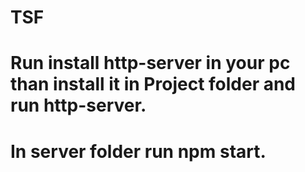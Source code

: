 # TSF

# Run install http-server in your pc than install it in Project folder and run http-server.
# In server folder run npm start.
